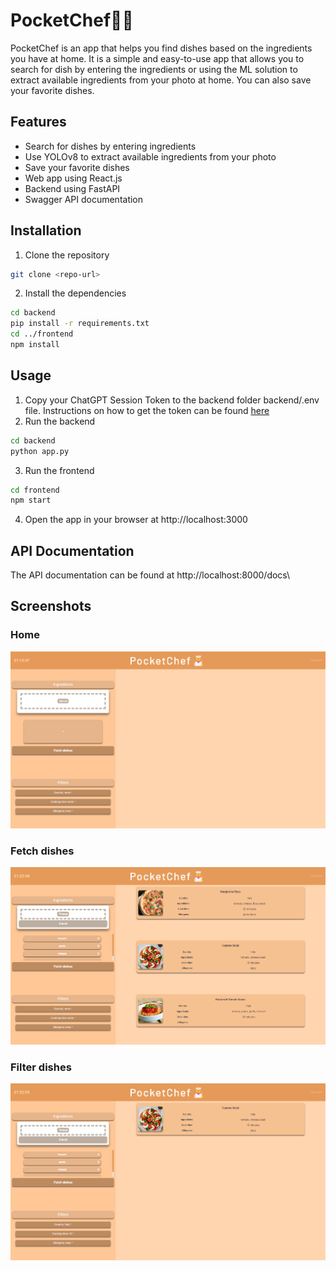 # PocketChef🧑‍🍳

PocketChef is an app that helps you find dishes based on the ingredients you have at home. It is a simple and easy-to-use app that allows you to search for dish by entering the ingredients or using the ML solution to extract available ingredients from your photo at home. You can also save your favorite dishes.

## Features
- Search for dishes by entering ingredients
- Use YOLOv8 to extract available ingredients from your photo
- Save your favorite dishes
- Web app using React.js
- Backend using FastAPI
- Swagger API documentation

## Installation
1. Clone the repository
```bash
git clone <repo-url>
```
2. Install the dependencies
```bash
cd backend
pip install -r requirements.txt
cd ../frontend
npm install
```

## Usage
1. Copy your ChatGPT Session Token to the backend folder backend/.env file. Instructions on how to get the token can be found [here](https://github.com/theAbdoSabbagh/UnlimitedGPT/blob/main/docs/README.md)
2. Run the backend
```bash
cd backend
python app.py
```
3. Run the frontend
```bash
cd frontend
npm start
```
4. Open the app in your browser at http://localhost:3000

## API Documentation
The API documentation can be found at http://localhost:8000/docs\

## Screenshots
### Home
![Home](screenshots/app_1.png)

### Fetch dishes
![Fetch dishes](screenshots/app_2.png)

### Filter dishes
![Search](screenshots/app_3.png)


